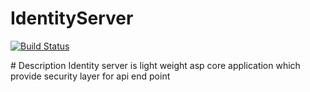 ﻿# IdentityServer
 [![Build Status](https://dev.azure.com/okeleyeoluwatobi/Identity%20Server/_apis/build/status/okeleyekabiru.IdentityServer?branchName=master)](https://dev.azure.com/okeleyeoluwatobi/Identity%20Server/_build/latest?definitionId=1&branchName=master)
 
 ﻿# Description
  Identity server is light weight asp core application which provide security layer for api end point 
 
 
